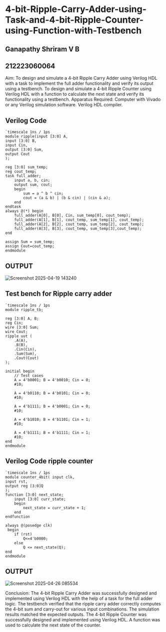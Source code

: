 # 4-bit-Ripple-Carry-Adder-using-Task-and-4-bit-Ripple-Counter-using-Function-with-Testbench
## Ganapathy Shriram V B
## 212223060064
Aim:
To design and simulate a 4-bit Ripple Carry Adder using Verilog HDL with a task to implement the full adder functionality and verify its output using a testbench.
To design and simulate a 4-bit Ripple Counter using Verilog HDL with a function to calculate the next state and verify its functionality using a testbench.
Apparatus Required:
Computer with Vivado or any Verilog simulation software.
Verilog HDL compiler.
## Verilog Code
```
`timescale 1ns / 1ps
module ripple(input [3:0] A,
input [3:0] B,
input Cin,
output [3:0] Sum,
output Cout 
);

reg [3:0] sum_temp;
reg cout_temp;
task full_adder;
    input a, b, cin;
    output sum, cout;
    begin
        sum = a ^ b ^ cin;
        cout = (a & b) | (b & cin) | (cin & a);
    end
endtask
always @(*) begin
    full_adder(A[0], B[0], Cin, sum_temp[0], cout_temp);
    full_adder(A[1], B[1], cout_temp, sum_temp[1], cout_temp);
    full_adder(A[2], B[2], cout_temp, sum_temp[2], cout_temp);
    full_adder(A[3], B[3], cout_temp, sum_temp[3],cout_temp);
end

assign Sum = sum_temp;
assign Cout=cout_temp;
endmodule
```
## OUTPUT
![Screenshot 2025-04-19 143240](https://github.com/user-attachments/assets/d8a4139a-cb58-4dda-a698-f458ca43da54)

## Test bench for Ripple carry adder
```
`timescale 1ns / 1ps
module ripple_tb;

reg [3:0] A, B;
reg Cin;
wire [3:0] Sum;
wire Cout;
ripple uut (
    .A(A),
    .B(B),
    .Cin(Cin),
    .Sum(Sum),
    .Cout(Cout)
);

initial begin
    // Test cases
    A = 4'b0001; B = 4'b0010; Cin = 0;
    #10;
    
    A = 4'b0110; B = 4'b0101; Cin = 0;
    #10;
    
    A = 4'b1111; B = 4'b0001; Cin = 0;
    #10;
    
    A = 4'b1010; B = 4'b1101; Cin = 1;
    #10;
    
    A = 4'b1111; B = 4'b1111; Cin = 1;
    #10;
end
endmodule
```

## Verilog Code ripple counter
```
`timescale 1ns / 1ps
module counter_4bit( input clk,
input rst,
output reg [3:0]Q
);
function [3:0] next_state;
    input [3:0] curr_state;
    begin
        next_state = curr_state + 1;
    end
endfunction
    
always @(posedge clk)
 begin
    if (rst)
        Q<=4'b0000;       
    else
        Q <= next_state(Q);
end
endmodule
```
## OUTPUT
![Screenshot 2025-04-26 085534](https://github.com/user-attachments/assets/e7b87662-0f2c-4f19-91f4-e361280b23b8)

Conclusion:
The 4-bit Ripple Carry Adder was successfully designed and implemented using Verilog HDL with the help of a task for the full adder logic. The testbench verified that the ripple carry adder correctly computes the 4-bit sum and carry-out for various input combinations. The simulation results matched the expected outputs.
The 4-bit Ripple Counter was successfully designed and implemented using Verilog HDL. A function was used to calculate the next state of the counter.

